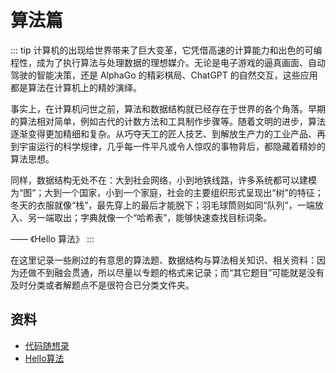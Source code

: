 # 算法篇
::: tip
计算机的出现给世界带来了巨大变革，它凭借高速的计算能力和出色的可编程性，成为了执行算法与处理数据的理想媒介。无论是电子游戏的逼真画面、自动驾驶的智能决策，还是 AlphaGo 的精彩棋局、ChatGPT 的自然交互，这些应用都是算法在计算机上的精妙演绎。

事实上，在计算机问世之前，算法和数据结构就已经存在于世界的各个角落。早期的算法相对简单，例如古代的计数方法和工具制作步骤等。随着文明的进步，算法逐渐变得更加精细和复杂。从巧夺天工的匠人技艺、到解放生产力的工业产品、再到宇宙运行的科学规律，几乎每一件平凡或令人惊叹的事物背后，都隐藏着精妙的算法思想。

同样，数据结构无处不在：大到社会网络，小到地铁线路，许多系统都可以建模为“图”；大到一个国家，小到一个家庭，社会的主要组织形式呈现出“树”的特征；冬天的衣服就像“栈”，最先穿上的最后才能脱下；羽毛球筒则如同“队列”，一端放入、另一端取出；字典就像一个“哈希表”，能够快速查找目标词条。

—— 《Hello 算法》
:::

在这里记录一些刷过的有意思的算法题、数据结构与算法相关知识、相关资料：因为还做不到融会贯通，所以尽量以专题的格式来记录；而“其它题目”可能就是没有及时分类或者解题点不是很符合已分类文件夹。

## 资料
- [代码随想录](https://www.programmercarl.com/)
- [Hello算法](https://www.hello-algo.com/)